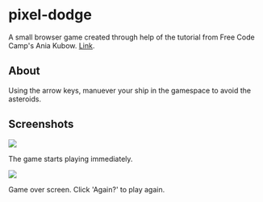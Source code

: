 # pixel-dodge

A small browser game created through help of the tutorial from Free Code Camp's Ania Kubow. [Link](https://www.youtube.com/watch?v=8xPsg6yv7TU).

## About

Using the arrow keys, manuever your ship in the gamespace to avoid the asteroids.

## Screenshots

<img src="https://i.imgur.com/iJn0IvU.png">

The game starts playing immediately.

<img src="https://i.imgur.com/f6NHDsr.png">

Game over screen. Click 'Again?' to play again.